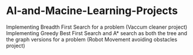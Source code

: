 # AI-and-Macine-Learning-Projects
Implementing Breadth First Search for a problem (Vaccum cleaner project)
Implementing Greedy Best First Search and A* search as both the tree and the graph versions for a problem (Robot Movement avoiding obstacles project)
